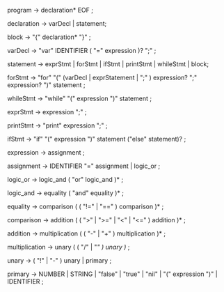 program   → declaration* EOF ;

declaration → varDecl
            | statement;
            
block     → "{" declaration* "}" ;

varDecl → "var" IDENTIFIER ( "=" expression )? ";" ;

statement → exprStmt
          | forStmt
          | ifStmt
          | printStmt
          | whileStmt
          | block;

forStmt -> "for" "(" (varDecl | exprStatement | ";" )
                    expression? ";"
                    expression? ")" statement ;

whileStmt -> "while" "(" expression ")" statement ;

exprStmt  → expression ";" ;

printStmt → "print" expression ";" ;

ifStmt -> "if" "(" expression ")" statement ("else" statement)? ;

expression → assignment ;

assignment → IDENTIFIER "=" assignment
            | logic_or ;

logic_or -> logic_and ( "or" logic_and )* ;

logic_and -> equality ( "and" equality )* ;

equality       → comparison ( ( "!=" | "==" ) comparison )* ;

comparison     → addition ( ( ">" | ">=" | "<" | "<=" ) addition )* ;

addition       → multiplication ( ( "-" | "+" ) multiplication )* ;

multiplication → unary ( ( "/" | "*" ) unary )* ;

unary          → ( "!" | "-" ) unary
                 | primary ;

primary        → NUMBER | STRING | "false" | "true" | "nil"
                 | "(" expression ")"
                 | IDENTIFIER ;